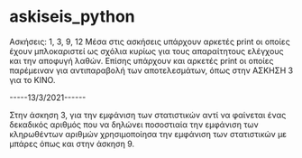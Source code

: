 # askiseis_python
Ασκήσεις: 1, 3, 9, 12
Μέσα στις ασκήσεις υπάρχουν αρκετές print οι οποίες έχουν μπλοκαριστεί ως σχόλια κυρίως για τους απαραίτητους ελέγχους και την αποφυγή λαθών.
Επίσης υπάρχουν και αρκετές print οι οποίες παρέμειναν για αντιπαραβολή των αποτελεσμάτων, όπως στην ΑΣΚΗΣΗ 3 για το ΚΙΝΟ.

-----13/3/2021------

Στην άσκηση 3, για την εμφάνιση των στατιστικών αντί να φαίνεται ένας δεκαδικός αριθμός που να δηλώνει ποσοστιαία την εμφάνιση των κληρωθέντων αριθμών χρησιμοποίησα την εμφάνιση των στατιστικών με μπάρες όπως και στην άσκηση 9.

